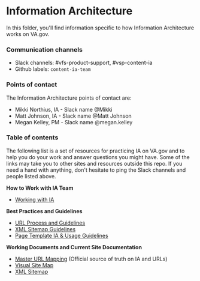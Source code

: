 # Information Architecture
In this folder, you'll find information specific to how Information Architecture works on VA.gov.

### Communication channels
- Slack channels: #vfs-product-support, #vsp-content-ia
- Github labels: `content-ia-team`

### Points of contact
The Information Architecture points of contact are:  
- Mikki Northius, IA - Slack name @Mikki
- Matt Johnson, IA - Slack name @Matt Johnson
- Megan Kelley, PM - Slack name @megan.kelley

### Table of contents
The following list is a set of resources for practicing IA on VA.gov and to help you do your work and answer questions you might have. Some of the links may take you to other sites and resources outside this repo. If you need a hand with anything, don't hesitate to ping the Slack channels and people listed above.

**How to Work with IA Team**
- [Working with IA](https://github.com/department-of-veterans-affairs/va.gov-team/blob/master/platform/information-architecture/working-with-ia.md)

**Best Practices and Guidelines**
- [URL Process and Guidelines](https://github.com/department-of-veterans-affairs/va.gov-team/blob/master/platform/information-architecture/url-process-and-guidelines.md)
- [XML Sitemap Guidelines](https://github.com/department-of-veterans-affairs/va.gov-team/blob/master/platform/information-architecture/xml-sitemap-guidelines.md)
- [Page Template IA & Usage Guidelines](https://github.com/department-of-veterans-affairs/va.gov-team/blob/master/platform/information-architecture/template-guidelines-hub-page.md)

**Working Documents and Current Site Documentation**
- [Master URL Mapping](https://github.com/department-of-veterans-affairs/va.gov-team/blob/master/platform/information-architecture/master-url-mapping.md) (Official source of truth on IA and URLs)
- [Visual Site Map](https://github.com/department-of-veterans-affairs/va.gov-team/blob/master/platform/information-architecture/site-maps.md)
- [XML Sitemap](https://www.va.gov/sitemap.xml)
